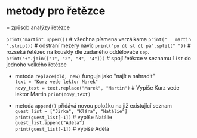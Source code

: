 # metody pro řetězce
= způsob analýzy řetězce

`print("martin".upper())` # všechna písmena verzálkama
`print("   martin   ".strip())` # odstraní mezery navíc
`print("po út st čt pá".split(" "))` # rozseká řetězec na kouskly dle zadaného oddělovače `sep`.
`print("+".join(["1", "2", "3", "4"]))` # spojí řetězce v seznamu `list` do jednoho velkého řetězce


- metoda `replace(old, new)` funguje jako "najít a nahradit"  
`text = "Kurz vede lektor Marek"`  
`novy_text = text.replace("Marek", "Martin")` # Vypíše Kurz vede lektor Martin
`print(novy_text)`


- metoda `append()` přidává novou položku na již existující seznam  
`guest_list = ["Jirka", "Klára", "Natálie"]`  
`print(guest_list[-1])` # vypíše Natálie  
`guest_list.append("Adéla")`  
`print(guest_list[-1])` # vypíše Adéla  

